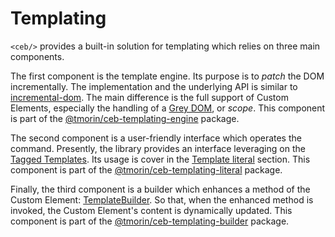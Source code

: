 # Templating

`<ceb/>` provides a built-in solution for templating which relies on three main components.

The first component is the template engine.
Its purpose is to _patch_ the DOM incrementally.
The implementation and the underlying API is similar to [incremental-dom].
The main difference is the full support of Custom Elements, especially the handling of a [Grey DOM], or _scope_.
This component is part of the [@tmorin/ceb-templating-engine](https://www.npmjs.com/package/@tmorin/ceb-templating-engine) package.

The second component is a user-friendly interface which operates the command.
Presently, the library provides an interface leveraging on the [Tagged Templates].
Its usage is cover in the [Template literal] section.
This component is part of the [@tmorin/ceb-templating-literal](https://www.npmjs.com/package/@tmorin/ceb-templating-literal) package.

Finally, the third component is a builder which enhances a method of the Custom Element: [TemplateBuilder].
So that, when the enhanced method is invoked, the Custom Element's content is dynamically updated.
This component is part of the [@tmorin/ceb-templating-builder](https://www.npmjs.com/package/@tmorin/ceb-templating-builder) package.

[TemplateBuilder]: book/elements/TemplateBuilder.md
[incremental-dom]: https://google.github.io/incremental-dom
[Grey DOM]: grey_dom.md
[Tagged Templates]: https://developer.mozilla.org/en-US/docs/Web/JavaScript/Reference/Template_literals#tagged_templates
[Template literal]: template_literal.md
